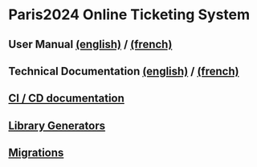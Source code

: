 # Paris2024 Online Ticketing System

## User Manual [(english)](tools/docs/user-manual.en.md) / [(french)](tools/docs/user-manual.fr.md)

## Technical Documentation [(english)](tools/docs/technical-docs.en.md) / [(french)](tools/docs/technical-docs.fr.md)

## [CI / CD documentation](.github/workflows-docs.md)

## [Library Generators](tools/generators/tagged-lib-generators/README.md)

## [Migrations](libs/server/data-source/data-source/README.md)
